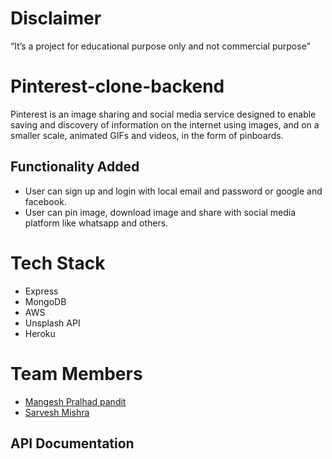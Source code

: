 # Disclaimer

“It’s a project for educational purpose only and not commercial purpose”

# Pinterest-clone-backend

Pinterest is an image sharing and social media service designed to enable saving and discovery of information on the internet using images, and on a smaller scale, animated GIFs and videos, in the form of pinboards.

## Functionality Added

- User can sign up and login with local email and password or google and facebook.
- User can pin image, download image and share with social media platform like whatsapp and others.

# Tech Stack

- Express
- MongoDB
- AWS
- Unsplash API
- Heroku

# Team Members

- [Mangesh Pralhad pandit ](https://github.com/alicehack2020)
- [Sarvesh Mishra](https://github.com/SarveshMishra/)

## API Documentation
